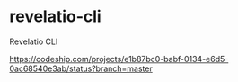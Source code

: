 # revelatio-cli
Revelatio CLI

https://codeship.com/projects/e1b87bc0-babf-0134-e6d5-0ac68540e3ab/status?branch=master

